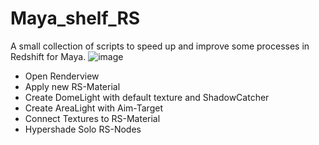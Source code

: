 # Maya_shelf_RS
A small collection of scripts to speed up and improve some processes in Redshift for Maya.
![image](https://github.com/ThomasSchienagel/Maya_shelf_RS/assets/135319899/630e0f23-c0fa-4316-b2ee-d05e2ee92be8)

- Open Renderview
- Apply new RS-Material
- Create DomeLight with default texture and ShadowCatcher
- Create AreaLight with Aim-Target
- Connect Textures to RS-Material
- Hypershade Solo RS-Nodes

